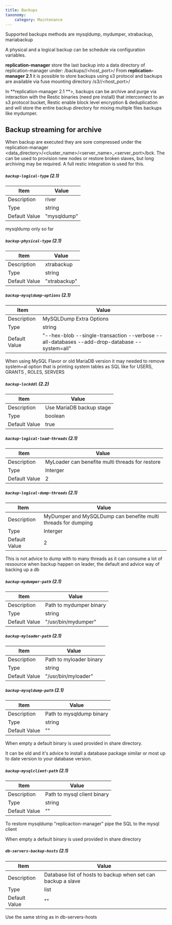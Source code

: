 ```yaml
---
title: Backups
taxonomy:
    category: Maintenance
---
```


Supported backups methods are mysqldump, mydumper, xtrabackup, mariabackup

A physical and a logical backup can be schedule via configuration variables.

**replication-manager** store the last backup into a data directory of replication-manager under: <datadir>/backups/<cluster>/<host_port>/
From **replication-manager 2.1** it is possible to store backups using s3 protocol and backups are available via fuse mounting directory <datadir>/s3/<cluster>/<host_port>/

In **replication-manager 2.1 **>, backups can be archive and purge via interaction with the Restic binaries (need pre install) that interconnect to an s3 protocol bucket, Restic enable block level encryption & deduplication and will store the entire backup directory for mixing multiple files backups like mydumper.        



##  Backup streaming for archive

When backup are executed they are sore compressed under the replication-manager <data_directory>/<cluster_name>/<server_name>_<server_port>/bck. The can be used to provision new nodes or restore broken slaves, but long archiving may be required. A full restic integration is used for this.   



##### `backup-logical-type` (2.1)    

| Item | Value |
| ---- | ----- |
| Description | river|mysqldump|mydumper  |
| Type | string |
| Default Value | "mysqldump" |

mysqldump only so far

##### `backup-physical-type` (2.1)    

| Item | Value |
| ---- | ----- |
| Description |  xtrabackup|mariabackup   |
| Type | string |
| Default Value | "xtrabackup" |


##### `backup-mysqldump-options` (2.1)    

| Item | Value |
| ---- | ----- |
| Description |  MySQLDump Extra Options  |
| Type | string |
| Default Value | "--hex-blob --single-transaction --verbose --all-databases --add-drop-database --system=all" |

When using MySQL Flavor or old MariaDB version it may needed to remove  system=al option that is printing system tables as SQL like for  USERS, GRANTS , ROLES, SERVERS

##### `backup-lockddl` (2.2)    

| Item | Value |
| ---- | ----- |
| Description |  Use MariaDB backup stage   |
| Type | boolean |
| Default Value | true|


##### `backup-logical-load-threads` (2.1)    

| Item | Value |
| ---- | ----- |
| Description | MyLoader can benefite multi threads for restore  |
| Type | Interger |
| Default Value | 2|


##### `backup-logical-dump-threads` (2.1)    

| Item | Value |
| ---- | ----- |
| Description | MyDumper and MySQLDump  can benefite multi threads for dumping  |
| Type | Interger |
| Default Value | 2|

This is not advice to dump with to many threads as it can consume a lot of ressource when backup happen on leader, the default and advice way of backing up a db  

##### `backup-mydumper-path` (2.1)  

| Item | Value |
| ---- | ----- |
| Description |  Path to mydumper binary |
| Type | string |
| Default Value | "/usr/bin/mydumper" |

##### `backup-myloader-path` (2.1)  

| Item | Value |
| ---- | ----- |
| Description | Path to myloader binary  |
| Type | string |
| Default Value | "/usr/bin/myloader" |


##### `backup-mysqldump-path` (2.1)  

| Item | Value |
| ---- | ----- |
| Description | Path to mysqldump binary |
| Type | string |
| Default Value | "" |

When empty a default binary is used provided in share directory.

It can be old and it's advice to install a database package similar or most up to date version to your database version.


##### `backup-mysqlclient-path` (2.1)  

| Item | Value |
| ---- | ----- |
| Description | Path to mysql client binary |
| Type | string |
| Default Value | "" |

To restore mysqldump "replicaction-manager" pipe the SQL to the mysql client

When empty a default binary is used provided in share directory

##### `db-servers-backup-hosts` (2.1)  

| Item | Value |
| ---- | ----- |
| Description | Database list of hosts to backup when set can backup a slave |
| Type | list  |
| Default Value | "" |

Use the same string as in db-servers-hosts
